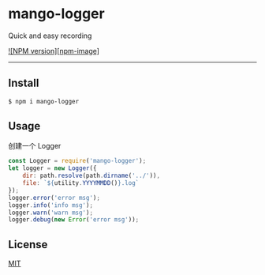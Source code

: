 # mango-logger

Quick and easy recording

[![NPM version][npm-image]][npm-url]

[npm-url]: https://github.com/guozishu/mango-logger.git

---

## Install

```bash
$ npm i mango-logger
```

## Usage

创建一个 Logger

```js
const Logger = require('mango-logger');
let logger = new Logger({
    dir: path.resolve(path.dirname('../')),
    file: `${utility.YYYYMMDD()}.log`
});
logger.error('error msg');
logger.info('info msg');
logger.warn('warn msg');
logger.debug(new Error('error msg'));

```

## License
[MIT](LICENSE)
